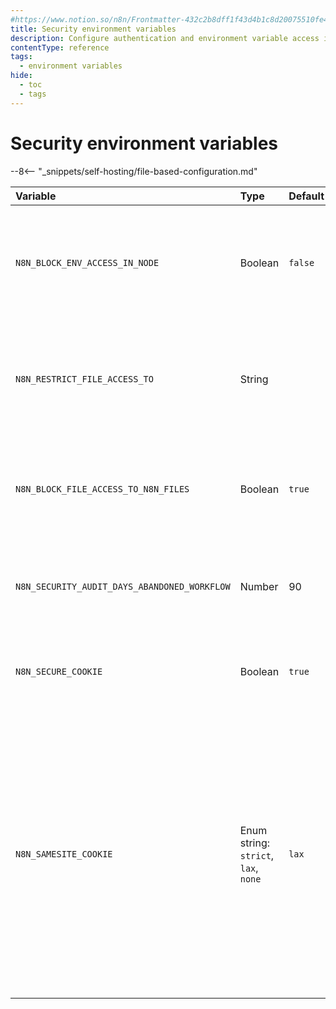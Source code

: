 ```yaml
---
#https://www.notion.so/n8n/Frontmatter-432c2b8dff1f43d4b1c8d20075510fe4
title: Security environment variables
description: Configure authentication and environment variable access in self-hosted n8n instance.
contentType: reference
tags:
  - environment variables
hide:
  - toc
  - tags
---
```


# Security environment variables

--8<-- "_snippets/self-hosting/file-based-configuration.md"

| Variable | Type  | Default  | Description |
| :------- | :---- | :------- | :---------- |
| `N8N_BLOCK_ENV_ACCESS_IN_NODE` | Boolean | `false` | Whether to allow users to access environment variables in expressions and the Code node (false) or not (true). |
| `N8N_RESTRICT_FILE_ACCESS_TO` | String |  | Limits access to files in these directories. Provide multiple files as a colon-separated list ("`:`"). |
| `N8N_BLOCK_FILE_ACCESS_TO_N8N_FILES` | Boolean | `true` | Set to `true` to block access to all files in the `.n8n` directory and user defined configuration files. |
| `N8N_SECURITY_AUDIT_DAYS_ABANDONED_WORKFLOW` | Number | 90 | Number of days to consider a workflow abandoned if it's not executed. |
| `N8N_SECURE_COOKIE` | Boolean | `true` | Ensures that cookies are only sent over HTTPS, enhancing security.|
| `N8N_SAMESITE_COOKIE` | Enum string: `strict`, `lax`, `none` | `lax` | Controls cross-site cookie behavior ([learn more](https://developer.mozilla.org/en-US/docs/Web/HTTP/Headers/Set-Cookie/SameSite)):<ul><li>`strict`: Sent only for first-party requests.</li><li>`lax` (default): Sent with top-level navigation requests.</li><li>`none`: Sent in all contexts (requires HTTPS).</li></ul> |
